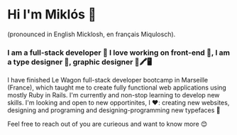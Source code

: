 # Hi I'm Miklós 👋
(pronounced in English Micklosh, en français Miqulosch).

### I am a full-stack developer 🚀 I love working on front-end 🎁, I am a type designer 💚, graphic designer 📐🖍🖥
I have finished Le Wagon full-stack developer bootcamp in Marseille (France), which taught me to create fully functional web applications using mostly Ruby in Rails. I'm currently and non-stop learning to develop new skills. I'm looking and open to new opportinites, I ❤️: creating new websites, designing and programing and designing-programming new typefaces 🎉

Feel free to reach out of you are curieous and want to know more 😊

